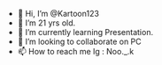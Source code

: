 - 👋 Hi, I’m @Kartoon123
- 👀 I’m 21 yrs old.
- 🌱 I’m currently learning Presentation.
- 💞️ I’m looking to collaborate on PC
- 📫 How to reach me Ig : Noo._.k

<!---
Kartoon123/Kartoon123 is a ✨ special ✨ repository because its `README.md` (this file) appears on your GitHub profile.
You can click the Preview link to take a look at your changes.
--->
